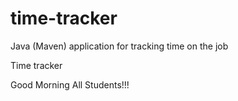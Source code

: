 # time-tracker
Java (Maven) application for tracking time on the job

Time tracker

Good Morning All Students!!!
